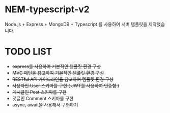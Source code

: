 # NEM-typescript-v2

Node.js + Express + MongoDB + Typescript 를 사용하여 서버 탬플릿을 제작했습니다.

# TODO LIST

-   ~~express를 사용하여 기본적인 템플릿 환경 구성~~
-   ~~MVC 패턴을 참고하여 기본적인 템플릿 환경 구성~~
-   ~~RESTful API 가이드라인을 참고하여 템플릿 환경 구성~~
-   ~~사용자인 User 스키마를 구현 ( JWT를 사용하여 인증함 )~~
-   ~~게시글인 Post 스키마를 구현~~
-   댓글인 Comment 스키마를 구현
-   ~~async, await을 사용해서 구현하기~~
